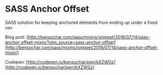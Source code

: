 # SASS Anchor Offset
SASS solution for keeping anchored elements from ending up under a fixed nav

Blog post: [http://bensochar.com/sass/mixins/snippet/2016/07/14/sass-anchor-offset-mixin/?utm_source=sass-anchor-offset](http://bensochar.com/sass/mixins/snippet/2016/07/14/sass-anchor-offset-mixin/)

Codepen: [http://codepen.io/bensochar/pen/kXZWGz](http://codepen.io/bensochar/pen/kXZWGz)
